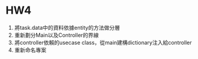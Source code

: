 HW4
========
1. 將task.data中的資料依據entity的方法做分層
2. 重新劃分Main以及Controller的界線
3. 將controller依賴的usecase class，從main建構dictionary注入給controller
4. 重新命名專案

